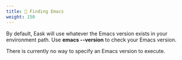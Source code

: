 ```yaml
---
title: 🔭 Finding Emacs
weight: 150
---
```


By default, Eask will use whatever the Emacs version exists in your environment
path. Use **emacs --version** to check your Emacs version.

There is currently no way to specify an Emacs version to execute.
